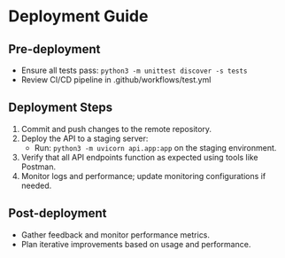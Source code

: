 # Deployment Guide

## Pre-deployment
- Ensure all tests pass: `python3 -m unittest discover -s tests`
- Review CI/CD pipeline in .github/workflows/test.yml

## Deployment Steps
1. Commit and push changes to the remote repository.
2. Deploy the API to a staging server:
   - Run: `python3 -m uvicorn api.app:app` on the staging environment.
3. Verify that all API endpoints function as expected using tools like Postman.
4. Monitor logs and performance; update monitoring configurations if needed.

## Post-deployment
- Gather feedback and monitor performance metrics.
- Plan iterative improvements based on usage and performance.
